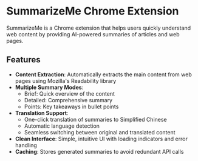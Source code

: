 # SummarizeMe Chrome Extension

SummarizeMe is a Chrome extension that helps users quickly understand web content by providing AI-powered summaries of articles and web pages.

## Features

- **Content Extraction**: Automatically extracts the main content from web pages using Mozilla's Readability library
- **Multiple Summary Modes**:
  - Brief: Quick overview of the content
  - Detailed: Comprehensive summary
  - Points: Key takeaways in bullet points
- **Translation Support**: 
  - One-click translation of summaries to Simplified Chinese
  - Automatic language detection
  - Seamless switching between original and translated content
- **Clean Interface**: Simple, intuitive UI with loading indicators and error handling
- **Caching**: Stores generated summaries to avoid redundant API calls